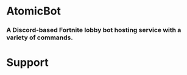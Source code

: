# AtomicBot
### A Discord-based Fortnite lobby bot hosting service with a variety of commands.

# Support

